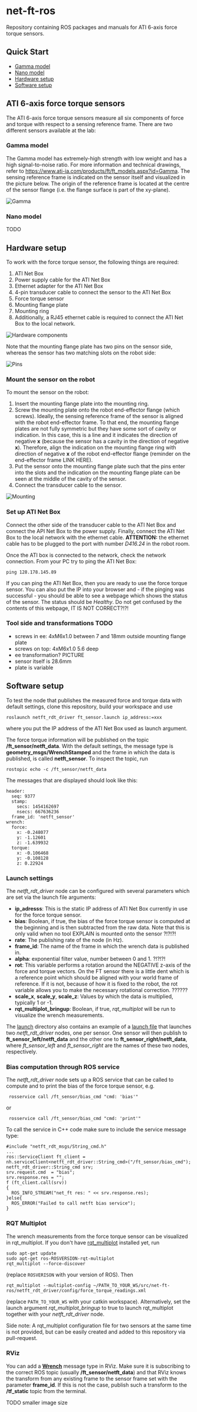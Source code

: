 # net-ft-ros
Repository containing ROS packages and manuals for ATI 6-axis force torque sensors.

## Quick Start
- [Gamma model](#gamma-model)
- [Nano model](#nano-model)
- [Hardware setup](#hardware-setup)
- [Software setup](#software-setup)

## ATI 6-axis force torque sensors
The ATI 6-axis force torque sensors measure all six components of force and torque with respect to a sensing reference frame. 
There are two different sensors available at the lab:

### Gamma model
The Gamma model has extremely-high strength with low weight and has a high signal-to-noise ratio. For more information 
and technical drawings, refer to https://www.ati-ia.com/products/ft/ft_models.aspx?id=Gamma. The sensing reference frame 
is indicated on the sensor itself and visualized in the picture below. The origin of the reference frame is located 
at the centre of the sensor flange (i.e. the flange surface is part of the xy-plane).

![Gamma](docs/gamma.png)

### Nano model
TODO

## Hardware setup 
To work with the force torque sensor, the following things are required:
1. ATI Net Box
2. Power supply cable for the ATI Net Box
3. Ethernet adapter for the ATI Net Box
4. 4-pin transducer cable to connect the sensor to the ATI Net Box
5. Force torque sensor
6. Mounting flange plate
7. Mounting ring
8. Additionally, a RJ45 ethernet cable is required to connect the ATI Net Box to the local network.

![Hardware components](docs/ati_ft_sensor_hardware.png)

Note that the mounting flange plate has two pins on the sensor side, whereas the sensor has two matching slots on the robot side:

![Pins](docs/pins.png)

### Mount the sensor on the robot
To mount the sensor on the robot:
1. Insert the mounting flange plate into the mounting ring.
2. Screw the mounting plate onto the robot end-effector flange (which screws). Ideally, the sensing 
reference frame of the sensor is aligned with the robot end-effector frame. To that end, the mounting flange plates 
are not fully symmetric but they have some sort of cavity or indication. In this case, this is a line and it indicates 
the direction of negative **x** (because the sensor has a cavity in the direction of negative **x**). Therefore, align the indication 
on the mounting flange ring with direction of negative **x** of the robot end-effector flange (reminder on the end-effector
frame LINK HERE).
3. Put the sensor onto the mounting flange plate such that the pins enter into the slots and the 
indication on the mounting flange plate can be seen at the middle of the cavity of the sensor.
4. Connect the transducer cable to the sensor.

![Mounting](docs/mounting.png)

### Set up ATI Net Box
Connect the other side of the transducer cable to the ATI Net Box and connect the API Net Box to the power supply.
Finally, connect the ATI Net Box to the local network with the ethernet cable. **ATTENTION:** the ethernet cable has to be
plugged to the port with number *D416.24* in the robot room. 

Once the ATI box is connected to the network, check the network connection. From your PC try to ping the ATI Net Box:
```
ping 128.178.145.89
```
If you can ping the ATI Net Box, then you are ready to use the force torque sensor. You can also put the IP into your browser 
and - if the pinging was successful - you should be able to see a webpage which shows the status of the sensor. The status should be *Healthy*.
Do not get confused by the contents of this webpage, IT IS NOT CORRECT?!?!

### Tool side and transformations TODO
- screws in ee: 4xM6x1.0 between 7 and 18mm outside mounting flange plate
- screws on top: 4xM6x1.0 5.6 deep
- ee transformation? PICTURE
- sensor itself is 28.6mm
- plate is variable


## Software setup
To test the node that publishes the measured force and torque data with default settings, clone this repository, build your workspace and use
```
roslaunch netft_rdt_driver ft_sensor.launch ip_address:=xxx
```
where you put the IP address of the ATI Net Box used as launch argument.


The force torque information will be published on the topic **/ft_sensor/netft_data**.
With the default settings, the message type is **geometry_msgs/WrenchStamped** and the frame in which the data is published,
is called **netft_sensor**. To inspect the topic, run
```
rostopic echo -c /ft_sensor/netft_data
```
The messages that are displayed should look like this:
```
header: 
  seq: 9377
  stamp: 
    secs: 1454162697
    nsecs: 667636236
  frame_id: 'netft_sensor'
wrench: 
  force: 
    x: -0.248077
    y: -1.12601
    z: -1.639932
  torque: 
    x: -0.106468
    y: -0.108128
    z: 0.22924
```
### Launch settings
The *netft_rdt_driver* node can be configured with several parameters which are set via the launch file arguments:
- **ip_adresss**: This is the static IP address of ATI Net Box currently in use for the force torque sensor.
- **bias**: Boolean, if true, the bias of the force torque sensor is computed at the beginning and is then subtracted from the raw data.
Note that this is only valid when no tool EXPLAIN is mounted onto the sensor ?!?!?!
- **rate**: The publishing rate of the node (in Hz).
- **frame_id**: The name of the frame in which the wrench data is published in.
- **alpha**: exponential filter value, number between 0 and 1. ?!?!?!
- **rot**: This variable performs a rotation around the NEGATIVE z-axis of the force and torque vectors. On the FT sensor there is a little dent which is a reference point which should be aligned with your world frame of reference. If it is not, because of how it is fixed to the robot, the rot variable allows you to make the necessary rotational correction. ??????
- **scale_x**, **scale_y**, **scale_z**: Values by which the data is multiplied, typically 1 or -1.
- **rqt_multiplot_bringup**: Boolean, if true, *rqt_multiplot* will be run to visualize the wrench measurements.

The [launch](netft_rdt_driver/launch) directory also contains an example of a [launch file](netft_rdt_driver/launch/ft_2_sensors.launch) 
that launches two *netft_rdt_driver* nodes, one per sensor. One sensor will then publish to **ft_sensor_left/netft_data** 
and the other one to **ft_sensor_right/netft_data**, where *ft_sensor_left* and *ft_sensor_right* are the names of these 
two nodes, respectively.

### Bias computation through ROS service
The *netft_rdt_driver* node sets up a ROS service that can be called to compute and to print the bias of the force torque sensor,
e.g.
```
 rosservice call /ft_sensor/bias_cmd "cmd: 'bias'"
```
or 
```
 rosservice call /ft_sensor/bias_cmd "cmd: 'print'"
```
To call the service in C++ code make sure to include the service message type:
```
#include "netft_rdt_msgs/String_cmd.h"
...
ros::ServiceClient ft_client = nh.serviceClient<netft_rdt_driver::String_cmd>("/ft_sensor/bias_cmd");
netft_rdt_driver::String_cmd srv;
srv.request.cmd  = "bias";
srv.response.res = "";
f (ft_client.call(srv))
{
  ROS_INFO_STREAM("net_ft res: " << srv.response.res);
}else{
  ROS_ERROR("Failed to call netft bias service");
}
```

### RQT Multiplot
The wrench measurements from the force torque sensor can be visualized in rqt_multiplot. If you don't have [rqt_multiplot](https://github.com/ANYbotics/rqt_multiplot_plugin) 
installed yet, run
```
sudo apt-get update
sudo apt-get ros-ROSVERSION-rqt-multiplot
rqt_multiplot --force-discover
```
(replace `ROSVERISON` with your version of ROS). Then
```
rqt_multiplot --multiplot-config ~/PATH_TO_YOUR_WS/src/net-ft-ros/netft_rdt_driver/config/force_torque_readings.xml
```
(replace `PATH_TO_YOUR_WS` with your catkin workspace). Alternatively, set the launch argument *rqt_multiplot_bringup* to true 
to launch rqt_multiplot together with your *netft_rdt_driver* node. 

Side note: A rqt_multiplot configuration file for two sensors at the same time is not provided, but 
can be easily created and added to this repository via pull-request.

### RViz
You can add a [**Wrench**](http://wiki.ros.org/rviz/DisplayTypes/Wrench) message type in RViz. Make sure
it is subscribing to the correct ROS topic (usually **/ft_sensor/netft_data**) and that RViz knows the transform from any existing 
frame to the sensor frame set with the parameter **frame_id**. If this is not the case, publish such a transform to the **/tf_static** topic from the terminal.

TODO smaller image size